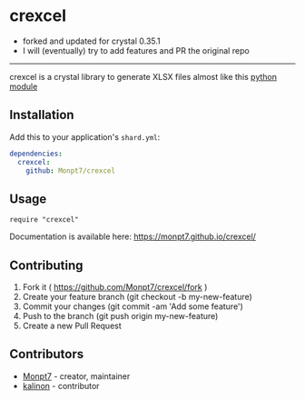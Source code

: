 # crexcel
- forked and updated for crystal 0.35.1
- I will (eventually) try to add features and PR the original repo

-------------------------------------------------------------------
crexcel is a crystal library to generate XLSX files almost like this [python module](https://github.com/jmcnamara/XlsxWriter)

## Installation

Add this to your application's `shard.yml`:

```yaml
dependencies:
  crexcel:
    github: Monpt7/crexcel
```

## Usage

```crystal
require "crexcel"
```

Documentation is available here: https://monpt7.github.io/crexcel/

## Contributing

1. Fork it ( https://github.com/Monpt7/crexcel/fork )
2. Create your feature branch (git checkout -b my-new-feature)
3. Commit your changes (git commit -am 'Add some feature')
4. Push to the branch (git push origin my-new-feature)
5. Create a new Pull Request

## Contributors

- [Monpt7](https://github.com/Monpt7) - creator, maintainer
- [kalinon](https://github.com/kalinon) - contributor
